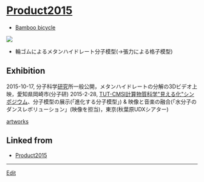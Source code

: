 ---
---
# [Product2015](Product2015)


* [Bamboo bicycle](https://www.flickr.com/photos/[vitroid](vitroid)s/24076543165)

![](https://live.staticflickr.com/5730/24076543165_de56aa3aa0_z_d.jpg)


* 輪ゴムによるメタンハイドレート分子模型(→張力による格子模型)

## Exhibition


2015-10-17, 分子科学[研究](研究)所一般公開，メタンハイドレートの分解の3Dビデオ上映，愛知県岡崎市(分子研)
2015-2-28, [TUT-CMSI計算物質科学"見える化"シンポジウム](http://www.cms-initiative.jp/ja/events/20150228_mieruka)、分子模型の展示(「進化する分子模型」) & 映像と音楽の融合(「水分子のダンスレボリューション」(映像を担当)，東京(秋葉原UDXシアター)

[artworks](artworks) 


## Linked from

* [Product2015](Product2015.md)


----
[Edit](https://github.com/vitroid/vitroid.github.io/edit/master/MD/Product2015.md)

